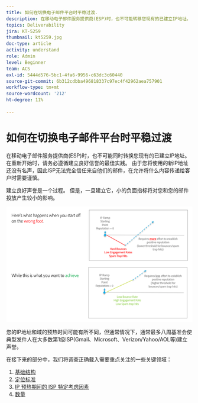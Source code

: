 ```yaml
---
title: 如何在切换电子邮件平台时平稳过渡.
description: 在移动电子邮件服务提供商(ESP)时，也不可能转移您现有的已建立IP地址。 在重新开始时，请务必遵循建立良好信誉的最佳实践。
topics: Deliverability
jira: KT-5259
thumbnail: kt5259.jpg
doc-type: article
activity: understand
role: Admin
level: Beginner
team: ACS
exl-id: 5444d576-5bc1-4fa6-9956-c63dc3c60440
source-git-commit: 6b312cdbba496818337c97ec4f42962aea757901
workflow-type: tm+mt
source-wordcount: '212'
ht-degree: 11%

---
```


# 如何在切换电子邮件平台时平稳过渡

在移动电子邮件服务提供商(ESP)时，也不可能同时转换您现有的已建立IP地址。 在重新开始时，请务必遵循建立良好信誉的最佳实践。 由于您将使用的新IP地址还没有名声，因此ISP无法完全信任来自他们的邮件，在允许将什么内容传递给客户时需要谨慎。

建立良好声誉是一个过程。 但是，一旦建立它，小的负面指标将对您和您的邮件投放产生较小的影响。

![过渡过程](../assets/transition-process.png)

您的IP地址和域的预热时间可能有所不同，但通常情况下，通常最多八周基准会使典型发件人在大多数第1级ISP(Gmail、Microsoft、Verizon/Yahoo/AOL等)建立声誉。

在接下来的部分中，我们将调查正确载入需要重点关注的一些关键领域：

1. [基础结构](/help/transition-process/infrastructure.md)
2. [定位标准](/help/transition-process/targeting-criteria.md)
3. [IP 预热期间的 ISP 特定考虑因素](/help/transition-process/isp-specific-considerations-during-ip-warming.md)
4. [数量](/help/transition-process/volume.md)

